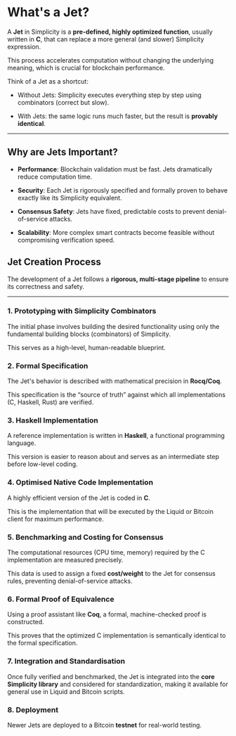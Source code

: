 # What's a Jet?

A **Jet** in Simplicity is a **pre-defined, highly optimized function**, usually written in **C**, that can replace a more general (and slower) Simplicity expression.

This process accelerates computation without changing the underlying meaning, which is crucial for blockchain performance.

Think of a Jet as a shortcut:

- Without Jets: Simplicity executes everything step by step using combinators (correct but slow).

- With Jets: the same logic runs much faster, but the result is **provably identical**.

---

## Why are Jets Important?

- **Performance**: Blockchain validation must be fast. Jets dramatically reduce computation time.

- **Security**: Each Jet is rigorously specified and formally proven to behave exactly like its Simplicity equivalent.

- **Consensus Safety**: Jets have fixed, predictable costs to prevent denial-of-service attacks.

- **Scalability**: More complex smart contracts become feasible without compromising verification speed.

## Jet Creation Process

The development of a Jet follows a **rigorous, multi-stage pipeline** to ensure its correctness and safety.

---

### 1. Prototyping with Simplicity Combinators

The initial phase involves building the desired functionality using only the fundamental building blocks (combinators) of Simplicity.

This serves as a high-level, human-readable blueprint.

### 2. Formal Specification

The Jet's behavior is described with mathematical precision in **Rocq/Coq**.

This specification is the “source of truth” against which all implementations (C, Haskell, Rust) are verified.

### 3. Haskell Implementation

A reference implementation is written in **Haskell**, a functional programming language.

This version is easier to reason about and serves as an intermediate step before low-level coding.

### 4. Optimised Native Code Implementation

A highly efficient version of the Jet is coded in **C**.

This is the implementation that will be executed by the Liquid or Bitcoin client for maximum performance.

### 5. Benchmarking and Costing for Consensus

The computational resources (CPU time, memory) required by the C implementation are measured precisely.

This data is used to assign a fixed **cost/weight** to the Jet for consensus rules, preventing denial-of-service attacks.

### 6. Formal Proof of Equivalence

Using a proof assistant like **Coq**, a formal, machine-checked proof is constructed.

This proves that the optimized C implementation is semantically identical to the formal specification.

### 7. Integration and Standardisation

Once fully verified and benchmarked, the Jet is integrated into the **core Simplicity library** and considered for standardization, making it available for general use in Liquid and Bitcoin scripts.

### 8. Deployment

Newer Jets are deployed to a Bitcoin **testnet** for real-world testing.

